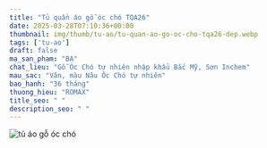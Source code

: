 ```yaml
---
title: "Tủ quần áo gỗ óc chó TQA26"
date: 2025-03-28T07:10:36+00:00
thumbnail: img/thumb/tu-ao/tu-quan-ao-go-oc-cho-tqa26-dep.webp
tags: ['tu-ao']
draft: false
ma_san_pham: "BA"
chat_lieu: "Gỗ Óc Chó tự nhiên nhập khẩu Bắc Mỹ, Sơn Inchem"
mau_sac: "Vân, màu Nâu Óc Chó tự nhiên"
bao_hanh: "36 tháng"
thuong_hieu: "ROMAX"
title_seo: " "
description_seo: " "
---
```

![tủ áo gỗ óc chó](/img/tu-ao/tqa26/tu-quan-ao-go-oc-cho-tqa26-6.webp)